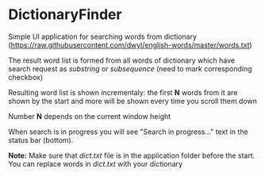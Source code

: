# DictionaryFinder

Simple UI application for searching words from dictionary (https://raw.githubusercontent.com/dwyl/english-words/master/words.txt)

The result word list is formed from all words of dictionary which have search request as *substring* or *subsequence* (need to mark corresponding checkbox)

Resulting word list is shown incrementaly: the first **N** words from it are shown by the start and more will be shown every time you scroll them down

Number **N** depends on the current window height

When search is in progress you will see "Search in progress..." text in the status bar (bottom).

**Note:** Make sure that *dict.txt* file is in the application folder before the start. You can replace words in *dict.txt* with your dictionary

